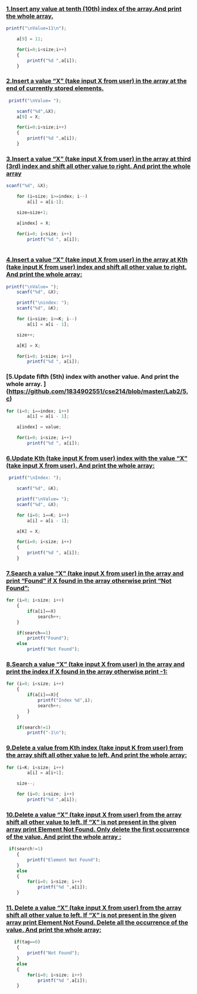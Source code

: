 ### [1.Insert any value at tenth (10th) index of the array.And print the whole array. ](https://github.com/1834902551/cse214/blob/master/Lab2/1.c)
```javascript
printf("\nValue=11\n");

    a[9] = 11;

    for(i=0;i<size;i++)
    {
        printf("%d ",a[i]);
    }
```

### [2.Insert a value “X” (take input X from user) in the array at the end of currently stored elements. ](https://github.com/1834902551/cse214/blob/master/Lab2/2.c)
```javascript
 printf("\nValue= ");

    scanf("%d",&X);
    a[9] = X;

    for(i=0;i<size;i++)
    {
        printf("%d ",a[i]);
    }
```

### [3.Insert a value “X” (take input X from user) in the array at third (3rd) index and shift all other value to right. And print the whole array ](https://github.com/1834902551/cse214/blob/master/Lab2/3.c)
```javascript
scanf("%d", &X);

    for (i=size; i>=index; i--)
        a[i] = a[i-1];

    size=size+1;

    a[index] = X;

    for(i=0; i<size; i++)
        printf("%d ", a[i]);
        
```

### [4.Insert a value “X” (take input X from user) in the array at Kth (take input K from user) index and shift all other value to right. And print the whole array: ](https://github.com/1834902551/cse214/blob/master/Lab2/4.c)
```javascript
printf("\nValue= ");
    scanf("%d", &X);

    printf("\nindex: ");
    scanf("%d", &K);

    for (i=size; i>=K; i--)
        a[i] = a[i - 1];

    size++;

    a[K] = X;

    for(i=0; i<size; i++)
        printf("%d ", a[i]);
```

### [5.Update fifth (5th) index with another value. And print the whole array. ] (https://github.com/1834902551/cse214/blob/master/Lab2/5.c)
```javascript
for (i=0; i==index; i++)
        a[i] = a[i - 1];

    a[index] = value;

    for(i=0; i<size; i++)
        printf("%d ", a[i]);
```

### [6.Update Kth (take input K from user) index with the value “X” (take input X from user). And print the whole array: ](https://github.com/1834902551/cse214/blob/master/Lab2/6.c)
```javascript
 printf("\nIndex: ");

    scanf("%d", &K);

    printf("\nValue= ");
    scanf("%d", &X);

    for (i=0; i==K; i++)
        a[i] = a[i - 1];

    a[K] = X;

    for(i=0; i<size; i++)
    {
        printf("%d ", a[i]);
    }
```

### [7.Search a value “X” (take input X from user) in the array and print “Found” if X found in the array otherwise print “Not Found”: ](https://github.com/1834902551/cse214/blob/master/Lab2/7.c)
```javascript
for (i=0; i<size; i++)
    {
        if(a[i]==X)
            search++;
    }

    if(search==1)
        printf("Found");
    else
        printf("Not Found");
```

### [8.Search a value “X” (take input X from user) in the array and print the index if X found in the array otherwise print -1: ](https://github.com/1834902551/cse214/blob/master/Lab2/8.c)
```javascript
for (i=0; i<size; i++)
    {
        if(a[i]==X){
            printf("Index %d",i);
            search++;
        }
    }

    if(search!=1)
        printf("-1\n");

```

### [9.Delete a value from Kth index (take input K from user) from the array shift all other value to left. And print the whole array: ](https://github.com/1834902551/cse214/blob/master/Lab2/9.c)
```javascript
for (i=K; i<size; i++)
        a[i] = a[i+1];

    size--;

    for (i=0; i<size; i++)
        printf("%d ",a[i]);

```

### [10.Delete a value “X” (take input X from user) from the array shift all other value to left. If “X” is not present in the given array print Element Not Found. Only delete the first occurrence of the value. And print the whole array : ](https://github.com/1834902551/cse214/blob/master/Lab2/10.c)
```javascript
 if(search!=1)
    {
        printf("Element Not Found");
    }
    else
    {
        for(i=0; i<size; i++)
            printf("%d ",a[i]);
    }
```

### [11. Delete a value “X” (take input X from user) from the array shift all other value to left. If “X” is not present in the given array print Element Not Found. Delete all the occurrence of the value. And print the whole array: ](https://github.com/1834902551/cse214/blob/master/Lab2/11.c)
```javascript
   if(tag==0)
    {
        printf("Not Found");
    }
    else
    {
        for(i=0; i<size; i++)
            printf("%d ",a[i]);
    }
    
```




